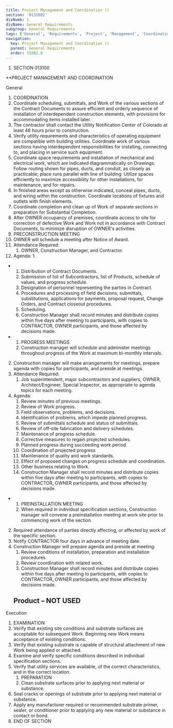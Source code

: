 ```yaml
---
title: Project Management and Coordination ()
section: '0131002'
divNumb: 1
divName: General Requirements
subgroup: General Requirements
tags: ['General', 'Requirements', 'Project', 'Management', 'Coordination', '()']
navigation:
  key: Project Management and Coordination ()
  parent: General Requirements
  order: 31002.0
---
```


1. SECTION 013100

 **PROJECT MANAGEMENT AND COORDINATION

General
   1. COORDINATION
   1. Coordinate scheduling, submittals, and Work of the various sections of the Contract Documents to assure efficient and orderly sequence of installation of interdependent construction elements, with provisions for accommodating items installed later.
   1. The contractor shall contact the Utility Notification Center of Colorado at least 48 hours prior to construction.
   1. Verify utility requirements and characteristics of operating equipment are compatible with building utilities. Coordinate work of various sections having interdependent responsibilities for installing, connecting to, and placing in service such equipment.
   1. Coordinate space requirements and installation of mechanical and electrical work, which are indicated diagrammatically on Drawings. Follow routing shown for pipes, ducts, and conduit, as closely as practicable; place runs parallel with line of building. Utilize spaces efficiently to maximize accessibility for other installations, for maintenance, and for repairs.
   1. In finished areas except as otherwise indicated, conceal pipes, ducts, and wiring within the construction. Coordinate locations of fixtures and outlets with finish elements.
   1. Coordinate completion and clean up of Work of separate sections in preparation for Substantial Completion.
   1. After OWNER occupancy of premises, coordinate access to site for correction of defective Work and Work not in accordance with Contract Documents, to minimize disruption of OWNER's activities.
   1. PRECONSTRUCTION MEETING
   1. OWNER will schedule a meeting after Notice of Award.
   1. Attendance Required:
      1. OWNER, Construction Manager, and Contractor.
   1. Agenda:
      1. 
* 
	1. Distribution of Contract Documents.
	2. Submission of list of Subcontractors, list of Products, schedule of values, and progress schedule.
	3. Designation of personnel representing the parties in Contract.
	4. Procedures and processing of field decisions, submittals, substitutions, applications for payments, proposal request, Change Orders, and Contract closeout procedures.
	5. Scheduling.
   1. Construction Manager shall record minutes and distribute copies within five days after meeting to participants, with copies to CONTRACTOR, OWNER participants, and those affected by decisions made.

* 
	1. PROGRESS MEETINGS
   1. Construction manager will schedule and administer meetings throughout progress of the Work at maximum bi-monthly intervals.
2. Construction manager will make arrangements for meetings, prepare agenda with copies for participants, and preside at meetings.
3. Attendance Required:
      1. Job superintendent, major subcontractors and suppliers, OWNER, Architect/Engineer, Special Inspector, as appropriate to agenda topics for each meeting.
4. Agenda:
	1. Review minutes of previous meetings.
	2. Review of Work progress.
	3. Field observations, problems, and decisions.
	4. Identification of problems, which impede planned progress.
	5. Review of submittals schedule and status of submittals.
	6. Review of off-site fabrication and delivery schedules.
	7. Maintenance of progress schedule.
	8. Corrective measures to regain projected schedules.
	9. Planned progress during succeeding work period.
	10. Coordination of projected progress
	11. Maintenance of quality and work standards.
	12. Effect of proposed changes on progress schedule and coordination.
	13. Other business relating to Work.
   1. Construction Manager shall record minutes and distribute copies within five days after meeting to participants, with copies to CONTRACTOR, OWNER participants, and those affected by decisions made.

* 
	1. PREINSTALLATION MEETING
   1. When required in individual specification sections, Construction manager will convene a preinstallation meeting at work site prior to commencing work of the section.
2. Required attendance of parties directly affecting, or affected by work of the specific section.
3. Notify CONTRACTOR four days in advance of meeting date.
4. Construction Manager will prepare agenda and preside at meeting:
	1. Review conditions of installation, preparation and installation procedures.
	2. Review coordination with related work.
   1. Construction Manager shall record minutes and distribute copies within five days after meeting to participants, with copies to CONTRACTOR, OWNER participants, and those affected by decisions made.
   ## Product – NOT USED

Execution
   1. EXAMINATION
   1. Verify that existing site conditions and substrate surfaces are acceptable for subsequent Work. Beginning new Work means acceptance of existing conditions.
2. Verify that existing substrate is capable of structural attachment of new Work being applied or attached.
3. Examine and verify specific conditions described in individual specification sections.
4. Verify that utility services are available, of the correct characteristics, and in the correct location.
   1. PREPARATION
   1. Clean substrate surfaces prior to applying next material or substance.
2. Seal cracks or openings of substrate prior to applying next material or substance.
3. Apply any manufacturer required or recommended substrate primer, sealer, or conditioner prior to applying any new material or substance in contact or bond.
1. END OF SECTION

